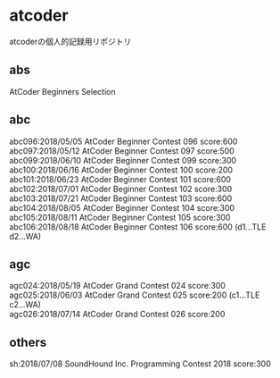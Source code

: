 # atcoder
atcoderの個人的記録用リポジトリ

## abs
AtCoder Beginners Selection  

## abc
abc096:2018/05/05 AtCoder Beginner Contest 096 score:600  
abc097:2018/05/12 AtCoder Beginner Contest 097 score:500  
abc099:2018/06/10 AtCoder Beginner Contest 099 score:300  
abc100:2018/06/16 AtCoder Beginner Contest 100 score:200  
abc101:2018/06/23 AtCoder Beginner Contest 101 score:600  
abc102:2018/07/01 AtCoder Beginner Contest 102 score:300  
abc103:2018/07/21 AtCoder Beginner Contest 103 score:600  
abc104:2018/08/05 AtCoder Beginner Contest 104 score:300  
abc105:2018/08/11 AtCoder Beginner Contest 105 score:300  
abc106:2018/08/18 AtCoder Beginner Contest 106 score:600 (d1...TLE d2...WA)  

## agc
agc024:2018/05/19 AtCoder Grand Contest 024 score:300  
agc025:2018/06/03 AtCoder Grand Contest 025 score:200 (c1...TLE c2...WA)  
agc026:2018/07/14 AtCoder Grand Contest 026 score:200  

## others
sh:2018/07/08 SoundHound Inc. Programming Contest 2018 score:300  
